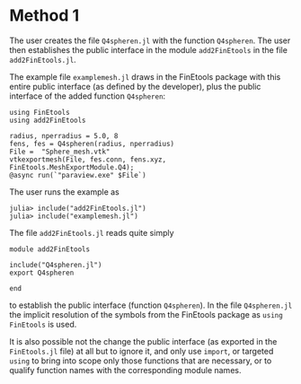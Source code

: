 # Method 1

The user creates the file `Q4spheren.jl` with the  function `Q4spheren`. The user then establishes the public interface in the module `add2FinEtools` in the file `add2FinEtools.jl`.

The  example file `examplemesh.jl` draws in the FinEtools package with this entire  public interface (as defined by the developer), plus the public interface of the added function `Q4spheren`:

```
using FinEtools
using add2FinEtools

radius, nperradius = 5.0, 8
fens, fes = Q4spheren(radius, nperradius)
File =  "Sphere_mesh.vtk"
vtkexportmesh(File, fes.conn, fens.xyz, FinEtools.MeshExportModule.Q4);
@async run(`"paraview.exe" $File`)
```

The user runs the example as

```
julia> include("add2FinEtools.jl")
julia> include("examplemesh.jl")
```

The file `add2FinEtools.jl` reads quite simply

```
module add2FinEtools

include("Q4spheren.jl")
export Q4spheren

end
```

to establish the public interface (function `Q4spheren`). In the file `Q4spheren.jl` the implicit resolution of the symbols from the FinEtools package as `using FinEtools` is used.

It is also possible not the change the  public interface  (as exported in the `FinEtools.jl` file) at all but to ignore it, and only use `import`, or targeted `using` to bring into scope only those functions that are  necessary, or to qualify function names with the corresponding module names.
 